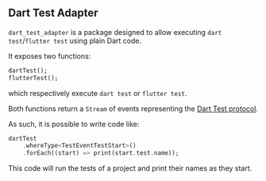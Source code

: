 ## Dart Test Adapter

`dart_test_adapter` is a package designed to allow executing
`dart test`/`flutter test` using plain Dart code.

It exposes two functions:

```dart
dartTest();
flutterTest();
```

which respectively execute `dart test` or `flutter test`.

Both functions return a `Stream` of events representing the [Dart Test protocol](https://github.com/dart-lang/test/blob/master/pkgs/test/doc/json_reporter.md).



As such, it is possible to write code like:

```dart
dartTest
    .whereType<TestEventTestStart>()
    .forEach((start) => print(start.test.name));
```


This code will run the tests of a project and print their names as they start.